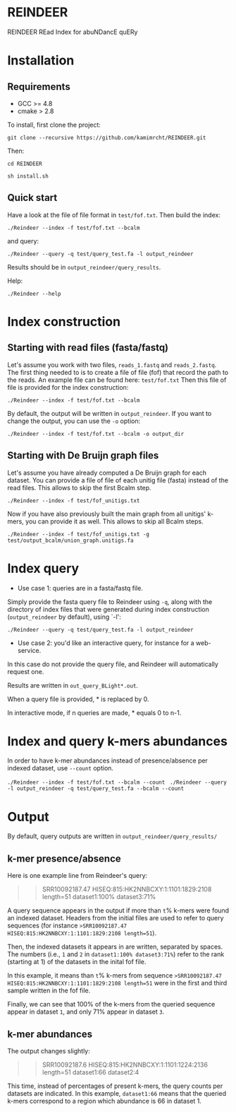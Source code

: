 # REINDEER
REINDEER  REad Index for abuNDancE quERy



# Installation

## Requirements
* GCC >= 4.8
* cmake > 2.8

To install, first clone the project:

`git clone --recursive https://github.com/kamimrcht/REINDEER.git`

Then:

`cd REINDEER`

`sh install.sh`

## Quick start
Have a look at the file of file format in `test/fof.txt`.
Then build the index:

`./Reindeer --index -f test/fof.txt --bcalm`

and query:

`./Reindeer --query -q test/query_test.fa -l output_reindeer`

Results should be in `output_reindeer/query_results`.

Help:

`./Reindeer --help`

# Index construction

## Starting with read files (fasta/fastq)

Let's assume you work with two files, `reads_1.fastq` and `reads_2.fastq`.
The first thing needed to is to create a file of file (fof) that record the path to the reads.
An example file can be found here: `test/fof.txt`
Then this file of file is provided for the index construction:

`./Reindeer --index -f test/fof.txt --bcalm`

By default, the output will be written in `output_reindeer`.
If you want to change the output, you can use the `-o` option:

`./Reindeer --index -f test/fof.txt --bcalm -o output_dir`

## Starting with De Bruijn graph files

Let's assume you have already computed a De Bruijn graph for each dataset.
You can provide a file of file of each unitig file (fasta) instead of the read files.
This allows to skip the first Bcalm step.

`./Reindeer --index -f test/fof_unitigs.txt`

Now if you have also previously built the main graph from all unitigs' k-mers, you can provide it as well. This allows to skip all Bcalm steps.

`./Reindeer --index -f test/fof_unitigs.txt -g test/output_bcalm/union_graph.unitigs.fa`

# Index query

* Use case 1: queries are in a fasta/fastq file.

Simply provide the fasta query file to Reindeer using `-q`, along with the directory of index files that were generated during index construction (`output_reindeer` by default), using `-l':

`./Reindeer --query -q test/query_test.fa -l output_reindeer`

* Use case 2: you'd like an interactive query, for instance for a web-service.

In this case do not provide the query file, and Reindeer will automatically request one.

Results are written in `out_query_BLight*.out`.

When a query file is provided, * is replaced by 0.

In interactive mode, if n queries are made, * equals 0 to n-1.

# Index and query k-mers abundances

In order to have k-mer abundances instead of presence/absence per indexed dataset, use `--count` option.

`./Reindeer --index -f test/fof.txt --bcalm --count`
` ./Reindeer --query -l output_reindeer -q test/query_test.fa --bcalm --count`



# Output

By default, query outputs are written in `output_reindeer/query_results/`

## k-mer presence/absence

Here is one example line from Reindeer's query:

>    >SRR10092187.47 HISEQ:815:HK2NNBCXY:1:1101:1829:2108 length=51 dataset1:100% dataset3:71%

A query sequence appears in the output if more than `t`% k-mers were found an indexed dataset.
Headers from the initial files are used to refer to query sequences (for instance `>SRR10092187.47 HISEQ:815:HK2NNBCXY:1:1101:1829:2108 length=51`).

Then, the indexed datasets it appears in are written, separated by spaces. The numbers (i.e., `1` and `2` in `dataset1:100% dataset3:71%`) refer to the rank (starting at 1) of the datasets in the inital fof file.

In this example, it means than `t`% k-mers from sequence `>SRR10092187.47 HISEQ:815:HK2NNBCXY:1:1101:1829:2108 length=51` were in the first and third sample written in the fof file.

Finally, we can see that 100% of the k-mers from the queried sequence appear in dataset `1`, and only 71% appear in dataset `3`.

## k-mer abundances

The output changes slightly:

>    >SRR10092187.6 HISEQ:815:HK2NNBCXY:1:1101:1224:2136 length=51 dataset1:66 dataset2:4

This time, instead of percentages of present k-mers, the query counts per datasets are indicated.
In this example, `dataset1:66` means that the queried k-mers correspond to a region which abundance is 66 in dataset 1.

